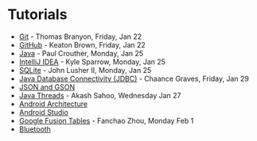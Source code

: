 Tutorials
=========

* [Git](https://github.com/CourseReps/ECEN489-Spring2016/wiki/git) - Thomas Branyon, Friday, Jan 22
* [GitHub](https://github.com/CourseReps/ECEN489-Spring2016/wiki/github) - Keaton Brown, Friday, Jan 22
* [Java](https://github.com/CourseReps/ECEN489-Spring2016/wiki/java) - Paul Crouther, Monday, Jan 25
* [IntelliJ IDEA](https://github.com/CourseReps/ECEN489-Spring2016/wiki/intellij) - Kyle Sparrow, Monday, Jan 25
* [SQLite](https://github.com/CourseReps/ECEN489-Spring2016/wiki/sqlite) - John Lusher II, Monday, Jan 25
* [Java Database Connectivity (JDBC)](https://github.com/CourseReps/ECEN489-Spring2016/wiki/jdbc) - Chaance Graves, Friday, Jan 29
* [JSON and GSON](https://github.com/CourseReps/ECEN489-Spring2016/wiki/json)
* [Java Threads](https://github.com/CourseReps/ECEN489-Spring2016/wiki/threads) - Akash Sahoo, Wednesday Jan 27
* [Android Architecture](https://github.com/CourseReps/ECEN489-Spring2016/wiki/android)
* [Android Studio](https://github.com/CourseReps/ECEN489-Spring2016/wiki/androidstudio)
* [Google Fusion Tables](https://github.com/CourseReps/ECEN489-Spring2016/wiki/fusiontables) - Fanchao Zhou, Monday Feb 1
* [Bluetooth](https://github.com/CourseReps/ECEN489-Spring2016/wiki/bluetooth)

